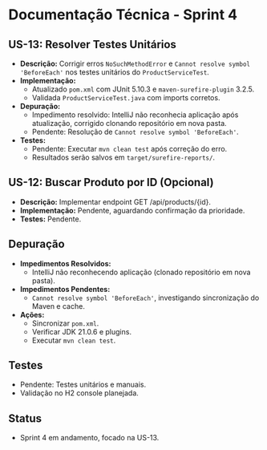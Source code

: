 # Documentação Técnica - Sprint 4

## US-13: Resolver Testes Unitários
- **Descrição:** Corrigir erros `NoSuchMethodError` e `Cannot resolve symbol 'BeforeEach'` nos testes unitários do `ProductServiceTest`.
- **Implementação:**
  - Atualizado `pom.xml` com JUnit 5.10.3 e `maven-surefire-plugin` 3.2.5.
  - Validada `ProductServiceTest.java` com imports corretos.
- **Depuração:**
  - Impedimento resolvido: IntelliJ não reconhecia aplicação após atualização, corrigido clonando repositório em nova pasta.
  - Pendente: Resolução de `Cannot resolve symbol 'BeforeEach'`.
- **Testes:**
  - Pendente: Executar `mvn clean test` após correção do erro.
  - Resultados serão salvos em `target/surefire-reports/`.

## US-12: Buscar Produto por ID (Opcional)
- **Descrição:** Implementar endpoint GET /api/products/{id}.
- **Implementação:** Pendente, aguardando confirmação da prioridade.
- **Testes:** Pendente.

## Depuração
- **Impedimentos Resolvidos:**
  - IntelliJ não reconhecendo aplicação (clonado repositório em nova pasta).
- **Impedimentos Pendentes:**
  - `Cannot resolve symbol 'BeforeEach'`, investigando sincronização do Maven e cache.
- **Ações:**
  - Sincronizar `pom.xml`.
  - Verificar JDK 21.0.6 e plugins.
  - Executar `mvn clean test`.

## Testes
- Pendente: Testes unitários e manuais.
- Validação no H2 console planejada.

## Status
- Sprint 4 em andamento, focado na US-13.